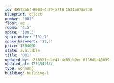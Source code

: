 ```yaml
---
id: 49573abf-8003-4a89-a7f8-1531a8fda2d8
blueprint: object
number: '001'
floor: eg
rooms: '4.5'
space: '108,5'
space_outer: '131,7'
space_basement: '12,6'
price: 1334000
state: available
title: '001'
updated_by: c2f8321e-be41-4d83-b9ee-8136dba46b39
updated_at: 1713345187
type: wohnung
building: building-1
---
```

